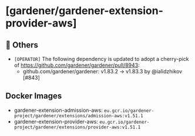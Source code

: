 # [gardener/gardener-extension-provider-aws]

## 🏃 Others

- `[OPERATOR]` The following dependency is updated to adopt a cherry-pick of https://github.com/gardener/gardener/pull/8943:  
  - github.com/gardener/gardener: v1.83.2 -> v1.83.3 by @ialidzhikov [#843]

## Docker Images
- gardener-extension-admission-aws: `eu.gcr.io/gardener-project/gardener/extensions/admission-aws:v1.51.1`
- gardener-extension-provider-aws: `eu.gcr.io/gardener-project/gardener/extensions/provider-aws:v1.51.1`
